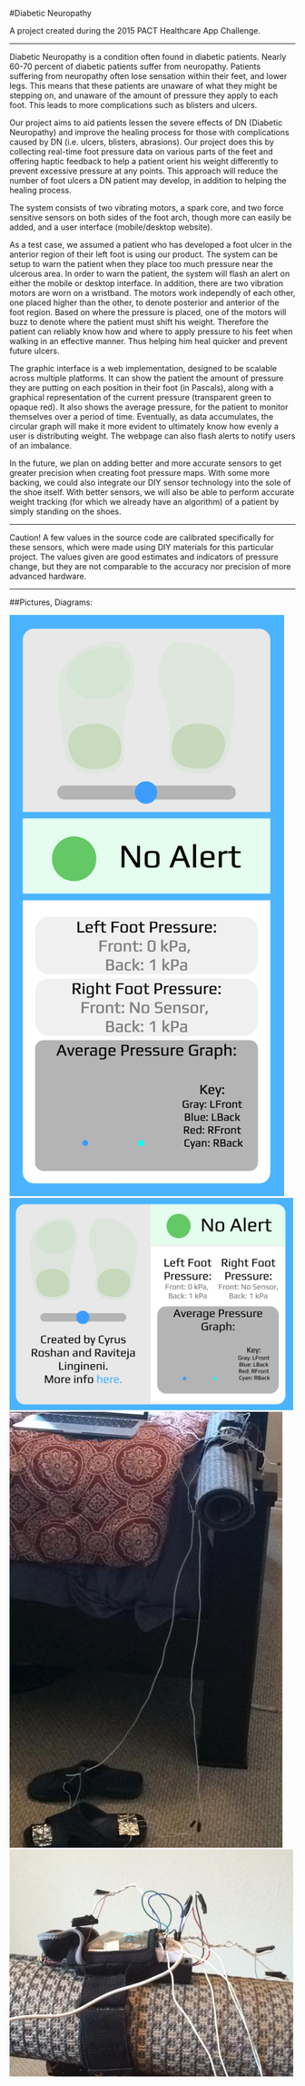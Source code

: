 #Diabetic Neuropathy

A project created during the 2015 PACT Healthcare App Challenge.

---

Diabetic Neuropathy is a condition often found in diabetic patients. Nearly 60-70 percent of diabetic patients suffer from neuropathy. Patients suffering from neuropathy often lose sensation within their feet, and lower legs. This means that these patients are unaware of what they might be stepping on, and unaware of the amount of pressure they apply to each foot. This leads to more complications such as blisters and ulcers.

Our project aims to aid patients lessen the severe effects of DN (Diabetic Neuropathy) and improve the healing process for those with complications caused by DN (i.e. ulcers, blisters, abrasions). Our project does this by collecting real-time foot pressure data on various parts of the feet and offering haptic feedback to help a patient orient his weight differently to prevent  excessive pressure at any points. This approach will reduce the number of foot ulcers a DN patient may develop, in addition to helping the healing process.

The system consists of two vibrating motors, a spark core, and two force sensitive sensors on both sides of the foot arch, though more can easily be added, and a user interface (mobile/desktop website).

As a test case, we assumed a patient who has developed a foot ulcer in the anterior region of their left foot is using our product. The system can be setup to warn the patient when they place too much pressure near the ulcerous area. In order to warn the patient, the system will flash an alert on either the mobile or desktop interface. In addition, there are two vibration motors are worn on a wristband. The motors work independly of each other, one placed higher than the other, to denote posterior and anterior of the foot region. Based on where the pressure is placed, one of the motors will buzz to denote where the patient must shift his weight. Therefore the patient can reliably know how and where to apply pressure to his feet when walking in an effective manner. Thus helping him heal quicker and prevent future ulcers.

The graphic interface is a web implementation, designed to be scalable across multiple platforms. It can show the patient the amount of pressure they are putting on each position in their foot (in Pascals), along with a graphical representation of the current pressure (transparent green to opaque red). It also shows the average pressure, for the patient to monitor themselves over a period of time. Eventually, as data accumulates, the circular graph will make it more evident to ultimately know how evenly a user is distributing weight. The webpage can also flash alerts to notify users of an imbalance.

In the future, we plan on adding better and more accurate sensors to get greater precision when creating foot pressure maps. With some more backing, we could also integrate our DIY sensor technology into the sole of the shoe itself. With better sensors, we will also be able to perform accurate weight tracking (for which we already have an algorithm) of a patient by simply standing on the shoes.

___

Caution! A few values in the source code are calibrated specifically for these sensors, which were made using DIY materials for this particular project. The values given are good estimates and indicators of pressure change, but they are not comparable to the accuracy nor precision of more advanced hardware.

---

##Pictures, Diagrams:

<img src="https://raw.githubusercontent.com/rlingineni/DiabeticNeuropathy/gh-pages/readmeFiles/mobile.png">

<img src="https://raw.githubusercontent.com/rlingineni/DiabeticNeuropathy/gh-pages/readmeFiles/desktop.png" width=500>

<img src="https://raw.githubusercontent.com/rlingineni/DiabeticNeuropathy/gh-pages/readmeFiles/sensorSetup.jpg">

<img src="https://raw.githubusercontent.com/rlingineni/DiabeticNeuropathy/gh-pages/readmeFiles/sparkCore.jpg" width=500>

